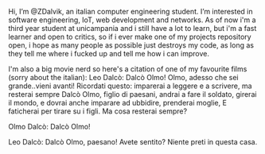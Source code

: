 Hi, I’m @ZDalvik, an italian computer engineering student.
I’m interested in software engineering, IoT, web development and networks.
As of now i'm a third year student at unicampania and i still have a lot to learn,
but i'm a fast learner and open to critics, so if i ever make one of my projects repository open,
i hope as many people as possible just destroys my code, as long as they tell me where i fucked up
and tell me how i can improve.

I'm also a big movie nerd so here's a citation of one of my favourite films (sorry about the italian):
  Leo Dalcò: Dalcò Olmo! Olmo, adesso che sei grande..vieni avanti! Ricordati questo: imparerai a leggere e a scrivere,
  ma resterai sempre Dalcò Olmo, figlio di paesani, andrai a fare il soldato, girerai il mondo,
  e dovrai anche imparare ad ubbidire, prenderai moglie, E faticherai per tirare su i figli.
  Ma cosa resterai sempre?

  Olmo Dalcò: Dalcò Olmo!

  Leo Dalcò: Dalcò Olmo, paesano! Avete sentito? Niente preti in questa casa.

<!---
ZDalvik/ZDalvik is a ✨ special ✨ repository because its `README.md` (this file) appears on your GitHub profile.
You can click the Preview link to take a look at your changes.
--->
